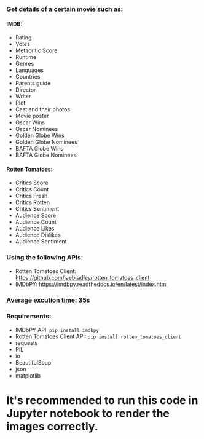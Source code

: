 ### Get details of a certain movie such as:
#### IMDB:
- Rating
- Votes
- Metacritic Score
- Runtime
- Genres
- Languages
- Countries
- Parents guide
- Director
- Writer
- Plot
- Cast and their photos
- Movie poster
- Oscar Wins
- Oscar Nominees
- Golden Globe Wins
- Golden Globe Nominees
- BAFTA Globe Wins
- BAFTA Globe Nominees

#### Rotten Tomatoes:
- Critics Score
- Critics Count
- Critics Fresh
- Critics Rotten
- Critics Sentiment
- Audience Score
- Audience Count
- Audience Likes
- Audience Dislikes
- Audience Sentiment

### Using the following APIs:
- Rotten Tomatoes Client: https://github.com/jaebradley/rotten_tomatoes_client
- IMDbPY: https://imdbpy.readthedocs.io/en/latest/index.html

### Average excution time: 35s

### Requirements:
- IMDbPY API: `pip install imdbpy`
- Rotten Tomatoes Client API: `pip install rotten_tomatoes_client`
- requests
- PIL
- io
- BeautifulSoup
- json
- matplotlib

# It's recommended to run this code in Jupyter notebook to render the images correctly.
